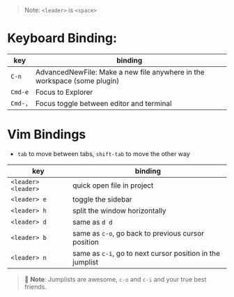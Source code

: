 
> Note: `<leader>` is `<space>`

# Keyboard Binding:

| key | binding |
| --- | --- |
| `C-n` | AdvancedNewFile: Make a new file anywhere in the workspace (some plugin) |
| `Cmd-e` | Focus to Explorer |
| `Cmd-,` | Focus toggle between editor and terminal |

# Vim Bindings
- `tab` to move between tabs, `shift-tab` to move the other way

| key | binding |
| --- | --- |
| `<leader> <leader>` | quick open file in project |
| `<leader> e` | toggle the sidebar |
| `<leader> h` | split the window horizontally |
| `<leader> d` | same as `d d` |
| `<leader> b` | same as `c-o`, go back to previous cursor position |
| `<leader> n` | same as `c-i`, go to next cursor position in the jumplist |

> 🤯 **Note**:
> Jumplists are awesome, `c-o` and `c-i` and your true best friends.